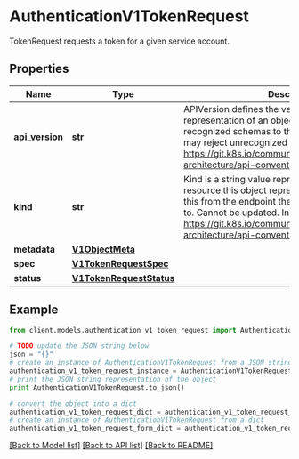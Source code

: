 # AuthenticationV1TokenRequest

TokenRequest requests a token for a given service account.

## Properties
Name | Type | Description | Notes
------------ | ------------- | ------------- | -------------
**api_version** | **str** | APIVersion defines the versioned schema of this representation of an object. Servers should convert recognized schemas to the latest internal value, and may reject unrecognized values. More info: https://git.k8s.io/community/contributors/devel/sig-architecture/api-conventions.md#resources | [optional] 
**kind** | **str** | Kind is a string value representing the REST resource this object represents. Servers may infer this from the endpoint the client submits requests to. Cannot be updated. In CamelCase. More info: https://git.k8s.io/community/contributors/devel/sig-architecture/api-conventions.md#types-kinds | [optional] 
**metadata** | [**V1ObjectMeta**](V1ObjectMeta.md) |  | [optional] 
**spec** | [**V1TokenRequestSpec**](V1TokenRequestSpec.md) |  | 
**status** | [**V1TokenRequestStatus**](V1TokenRequestStatus.md) |  | [optional] 

## Example

```python
from client.models.authentication_v1_token_request import AuthenticationV1TokenRequest

# TODO update the JSON string below
json = "{}"
# create an instance of AuthenticationV1TokenRequest from a JSON string
authentication_v1_token_request_instance = AuthenticationV1TokenRequest.from_json(json)
# print the JSON string representation of the object
print AuthenticationV1TokenRequest.to_json()

# convert the object into a dict
authentication_v1_token_request_dict = authentication_v1_token_request_instance.to_dict()
# create an instance of AuthenticationV1TokenRequest from a dict
authentication_v1_token_request_form_dict = authentication_v1_token_request.from_dict(authentication_v1_token_request_dict)
```
[[Back to Model list]](../README.md#documentation-for-models) [[Back to API list]](../README.md#documentation-for-api-endpoints) [[Back to README]](../README.md)


